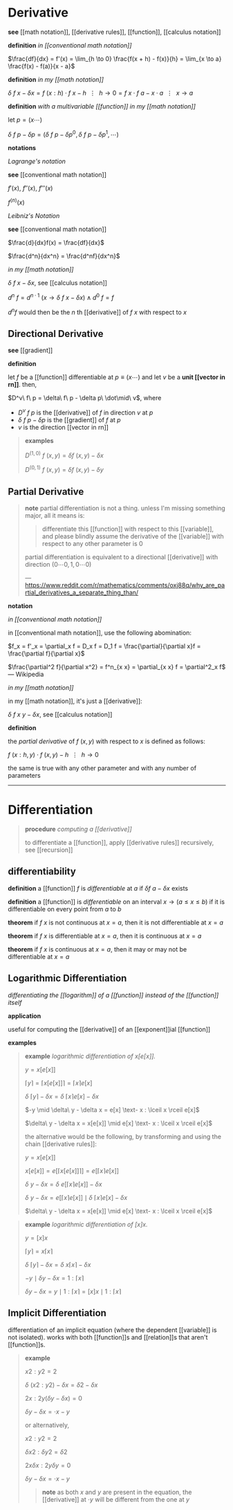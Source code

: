 # Derivative

**see** [[math notation]], [[derivative rules]], [[function]], [[calculus notation]]

**definition** _in [[conventional math notation]]_

$\frac{df}{dx} = f'(x) = \lim_{h \to 0} \frac{f(x + h) - f(x)}{h} = \lim_{x \to a} \frac{f(x) - f(a)}{x - a}$

**definition** _in my [[math notation]]_

$\delta\ f\ x - \delta x = f\ (x : h) \cdot f\ x - h\ \ \vdots\ \ h \rightarrow 0 = f\ x \cdot f\ a - x \cdot a\ \ \vdots\ \ x \rightarrow a$

**definition** _with a multivariable [[function]] in my [[math notation]]_

let $p = (x \cdots)$

$\delta\ f\ p - \delta p = (\delta\ f\ p - \delta p^0, \delta\ f\ p - \delta p^1, \cdots)$

**notations**

_Lagrange's notation_

**see** [[conventional math notation]]

$f'(x)$, $f''(x)$, $f'''(x)$

$f^{(n)}(x)$

_Leibniz's Notation_

**see** [[conventional math notation]]

$\frac{d}{dx}f(x) = \frac{df}{dx}$

$\frac{d^n}{dx^n} = \frac{d^nf}{dx^n}$

_in my [[math notation]]_

$\delta\ f\ x - \delta x$, see [[calculus notation]]

$d^n\ f = d^{n \cdot 1}\ (x \rightarrow \delta\ f\ x - \delta x) \land d^0\ f = f$

$d^n f$ would then be the $n$ th [[derivative]] of $f\ x$ with respect to $x$

## Directional Derivative

**see** [[gradient]]

**definition**

let $f$ be a [[function]] differentiable at $p \equiv (x \cdots)$ and let $v$ be a **unit [[vector in rn]]**. then,

$D^v\ f\ p = \delta\ f\ p - \delta p\ \dot\mid\ v$, where

- $D^v\ f\ p$ is the [[derivative]] of $f$ in direction $v$ at $p$
- $\delta\ f\ p - \delta p$ is the [[gradient]] of $f$ at $p$
- $v$ is the direction [[vector in rn]]

> **examples**
>
> $D^{(1, 0)}\ f\ (x, y) = \delta f\ (x, y) - \delta x$
>
> $D^{(0, 1)}\ f\ (x, y) = \delta f\ (x, y) - \delta y$

## Partial Derivative

> **note** partial differentiation is not a thing. unless I'm missing something major, all it means is:
>
> > differentiate this [[function]] with respect to this [[variable]], and please blindly assume the derivative of the [[variable]] with respect to any other parameter is $0$
>
> partial differentiation is equivalent to a directional [[derivative]] with direction $(0 \cdots 0, 1, 0 \cdots 0)$
>
> &mdash; <https://www.reddit.com/r/mathematics/comments/oxj88q/why_are_partial_derivatives_a_separate_thing_than/>

**notation**

_in [[conventional math notation]]_

in [[conventional math notation]], use the following abomination:

$f_x = f'_x = \partial_x f = D_x f = D_1 f = \frac{\partial}{\partial x}f = \frac{\partial f}{\partial x}$

$\frac{\partial^2 f}{\partial x^2} = f^n_{x x} = \partial_{x x} f = \partial^2_x f$ &mdash; Wikipedia

_in my [[math notation]]_

in my [[math notation]], it's just a [[derivative]]:

$\delta\ f\ x\ y - \delta x$, see [[calculus notation]]

**definition**

the _partial derivative_ of $f\ (x, y)$ with respect to $x$ is defined as follows:

$f\ (x : h, y) \cdot f\ (x, y) - h\ \ \vdots\ \ h \rightarrow 0$

the same is true with any other parameter and with any number of parameters

---

# Differentiation

> **procedure** _computing a [[derivative]]_
>
> to differentiate a [[function]], apply [[derivative rules]] recursively, see [[recursion]]

## differentiability

**definition** a [[function]] $f$ is _differentiable_ at $a$ if $\delta f\ a - \delta x$ exists

**definition** a [[function]] is _differentiable_ on an interval $x \rightarrow (a \le x \le b)$ if it is differentiable on every point from $a$ to $b$

**theorem** if $f\ x$ is not continuous at $x = a$, then it is not differentiable at $x = a$

**theorem** if $f\ x$ is differentiable at $x = a$, then it is continuous at $x = a$

**theorem** if $f\ x$ is continuous at $x = a$, then it may or may not be differentiable at $x = a$

## Logarithmic Differentiation

_differentiating the [[logarithm]] of a [[function]] instead of the [[function]] itself_

**application**

useful for computing the [[derivative]] of an [[exponent]]ial [[function]]

**examples**

> **example** _logarithmic differentiation of $x[e[x]]$._
>
> $y = x[e[x]]$
>
> $\lceil y \rceil = \lceil x[e[x]] \rceil = \lceil x \rceil e[x]$
>
> $\delta\ \lceil y \rceil - \delta x = \delta\ \lceil x \rceil e[x] - \delta x$
>
> $-y \mid \delta\ y - \delta x = e[x] \text- x : \lceil x \rceil e[x]$
>
> $\delta\ y - \delta x = x[e[x]] \mid e[x] \text- x : \lceil x \rceil e[x]$
>
> the alternative would be the following, by transforming and using the chain [[derivative rules]]:
>
> $y = x[e[x]]$
>
> $x[e[x]] = e[\lceil x[e[x]] \rceil] = e[\lceil x \rceil e[x]]$
>
> $\delta\ y - \delta x = \delta\ e[\lceil x \rceil e[x]] - \delta x$
>
> $\delta\ y - \delta x = e[\lceil x \rceil e[x]] \mid \delta\ \lceil x \rceil e[x] - \delta x$
>
> $\delta\ y - \delta x = x[e[x]] \mid e[x] \text- x : \lceil x \rceil e[x]$

> **example** _logarithmic differentiation of $[x]x$._
>
> $y = [x]x$
>
> $\lceil y \rceil = x \lceil x \rceil$
>
> $\delta\ \lceil y \rceil - \delta x = \delta\ x \lceil x \rceil - \delta x$
>
> $-y \mid \delta y - \delta x = 1 : \lceil x \rceil$
>
> $\delta y - \delta x = y \mid 1 : \lceil x \rceil = [x]x \mid 1 : \lceil x \rceil$

## Implicit Differentiation

differentiation of an implicit equation (where the dependent [[variable]] is not isolated). works with both [[function]]s and [[relation]]s that aren't [[function]]s.

> **example**
>
> $x2 : y2 = 2$
>
> $\delta\ (x2 : y2) - \delta x = \delta 2 - \delta x$
>
> $2x : 2y(\delta y - \delta x) = 0$
>
> $\delta y - \delta x = \cdot x - y$
>
> or alternatively,
>
> $x2 : y2 = 2$
>
> $\delta x2 : \delta y2 = \delta 2$
>
> $2x \delta x : 2y \delta y = 0$
>
> $\delta y - \delta x = \cdot x - y$
>
> > **note** as both $x$ and $y$ are present in the equation, the [[derivative]] at $\cdot y$ will be different from the one at $y$
